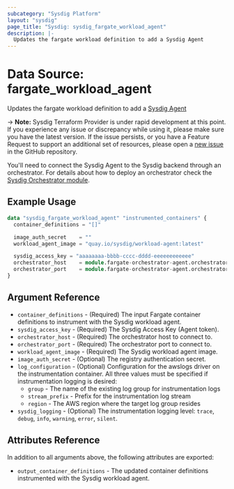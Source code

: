 ```yaml
---
subcategory: "Sysdig Platform"
layout: "sysdig"
page_title: "Sysdig: sysdig_fargate_workload_agent"
description: |-
  Updates the fargate workload definition to add a Sysdig Agent
---
```


# Data Source: fargate_workload_agent

Updates the fargate workload definition to add a [Sysdig Agent](https://docs.sysdig.com/en/docs/installation/serverless-agents/aws-fargate-serverless-agents/)

-> **Note:** Sysdig Terraform Provider is under rapid development at this point. If you experience any issue or discrepancy while using it, please make sure you have the latest version. If the issue persists, or you have a Feature Request to support an additional set of resources, please open a [new issue](https://github.com/sysdiglabs/terraform-provider-sysdig/issues/new) in the GitHub repository.

You'll need to connect the Sysdig Agent to the Sysdig backend through an orchestrator. For details about how to deploy an orchestrator check the [Sysdig Orchestrator module](https://registry.terraform.io/modules/sysdiglabs/fargate-orchestrator-agent/aws/latest).

## Example Usage

```terraform
data "sysdig_fargate_workload_agent" "instrumented_containers" {
  container_definitions = "[]"

  image_auth_secret    = ""
  workload_agent_image = "quay.io/sysdig/workload-agent:latest"

  sysdig_access_key = "aaaaaaaa-bbbb-cccc-dddd-eeeeeeeeeeee"
  orchestrator_host    = module.fargate-orchestrator-agent.orchestrator_host
  orchestrator_port    = module.fargate-orchestrator-agent.orchestrator_port
}
```

## Argument Reference

* `container_definitions` - (Required) The input Fargate container definitions to instrument with the Sysdig workload agent.
* `sysdig_access_key` - (Required) The Sysdig Access Key (Agent token).
* `orchestrator_host` - (Required) The orchestrator host to connect to.
* `orchestrator_port` - (Required) The orchestrator port to connect to.
* `workload_agent_image` - (Required) The Sysdig workload agent image.
* `image_auth_secret` - (Optional) The registry authentication secret.
* `log_configuration` - (Optional) Configuration for the awslogs driver on the instrumentation container. All three values must be specified if instrumentation logging is desired:
  * `group` - The name of the existing log group for instrumentation logs
  * `stream_prefix` - Prefix for the instrumentation log stream
  * `region` - The AWS region where the target log group resides
* `sysdig_logging` - (Optional) The instrumentation logging level: `trace`, `debug`, `info`, `warning`, `error`, `silent`.


## Attributes Reference

In addition to all arguments above, the following attributes are exported:

* `output_container_definitions` - The updated container definitions instrumented with the Sysdig workload agent.
